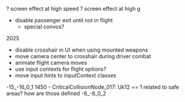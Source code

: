 ? screen effect at high speed
? screen effect at high g
* disable passenger exit until not in flight
  * special convos?

2025
* disable crosshair in UI when using mounted weapons
* move camera center to crosshair during driver combat
* animate flight camera moves
* use input contexts for flight options?
* move input hints to inputContext classes

-15_-16_0_1 1450 - CriticalCollisionNode_017: Uk12 == 1
related to safe areas? how are those defined
-8_-8_0_2
